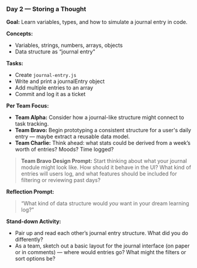 ### Day 2 — Storing a Thought

**Goal:** Learn variables, types, and how to simulate a journal entry in code.

**Concepts:**
- Variables, strings, numbers, arrays, objects
- Data structure as “journal entry”

**Tasks:**
- Create `journal-entry.js`
- Write and print a journalEntry object
- Add multiple entries to an array
- Commit and log it as a ticket

**Per Team Focus:**
- **Team Alpha:** Consider how a journal-like structure might connect to task tracking.
- **Team Bravo:** Begin prototyping a consistent structure for a user's daily entry — maybe extract a reusable data model.
- **Team Charlie:** Think ahead: what stats could be derived from a week’s worth of entries? Moods? Time logged?

> **Team Bravo Design Prompt:** Start thinking about what your journal module might look like. How should it behave in the UI? What kind of entries will users log, and what features should be included for filtering or reviewing past days?

**Reflection Prompt:**
> “What kind of data structure would *you* want in your dream learning log?”

**Stand-down Activity:**
- Pair up and read each other’s journal entry structure. What did you do differently?
- As a team, sketch out a basic layout for the journal interface (on paper or in comments) — where would entries go? What might the filters or sort options be?